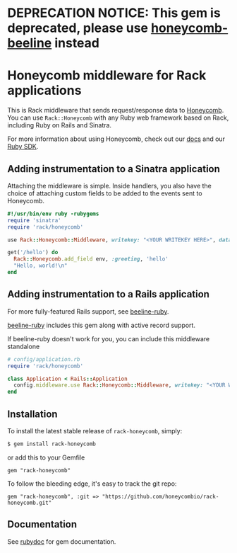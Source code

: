 # **DEPRECATION NOTICE**: This gem is deprecated, please use [honeycomb-beeline](https://github.com/honeycombio/beeline-ruby) instead

# Honeycomb middleware for Rack applications

This is Rack middleware that sends request/response data to [Honeycomb](https://honeycomb.io).  You can use `Rack::Honeycomb` with any Ruby web framework based on Rack, including Ruby on Rails and Sinatra.

For more information about using Honeycomb, check out our [docs](https://honeycomb.io/docs) and our [Ruby SDK](https://honeycomb.io/docs/connect/ruby/).

## Adding instrumentation to a Sinatra application

Attaching the middleware is simple. Inside handlers, you also have the choice of attaching custom fields to be added to the events sent to Honeycomb.

```ruby
#!/usr/bin/env ruby -rubygems
require 'sinatra'
require 'rack/honeycomb'

use Rack::Honeycomb::Middleware, writekey: "<YOUR WRITEKEY HERE>", dataset: "<YOUR DATASET NAME HERE>", is_sinatra: true

get('/hello') do
  Rack::Honeycomb.add_field env, :greeting, 'hello'
  "Hello, world!\n"
end
```

## Adding instrumentation to a Rails application

For more fully-featured Rails support, see [beeline-ruby](https://github.com/honeycombio/beeline-ruby).

[beeline-ruby](https://github.com/honeycombio/beeline-ruby) includes this gem along with active record support.

If beeline-ruby doesn't work for you, you can include this middleware standalone

```ruby
# config/application.rb
require 'rack/honeycomb'

class Application < Rails::Application
  config.middleware.use Rack::Honeycomb::Middleware, writekey: "<YOUR WRITEKEY HERE>", dataset: "<YOUR DATASET NAME HERE>", is_rails: true
end
```

## Installation

To install the latest stable release of `rack-honeycomb`, simply:

```bash
$ gem install rack-honeycomb
```

or add this to your Gemfile

```
gem "rack-honeycomb"
```

To follow the bleeding edge, it's easy to track the git repo:

```
gem "rack-honeycomb", :git => "https://github.com/honeycombio/rack-honeycomb.git"
```

## Documentation

See [rubydoc](http://www.rubydoc.info/gems/rack-honeycomb/) for gem documentation.
